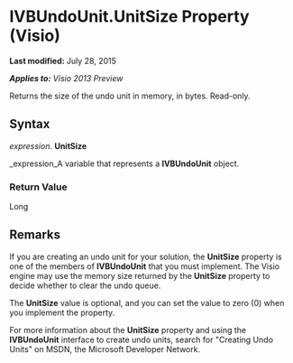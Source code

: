 
# IVBUndoUnit.UnitSize Property (Visio)

 **Last modified:** July 28, 2015

 _**Applies to:** Visio 2013 Preview_

Returns the size of the undo unit in memory, in bytes. Read-only.


## Syntax

 _expression_. **UnitSize**

 _expression_A variable that represents a  **IVBUndoUnit** object.


### Return Value

Long


## Remarks

If you are creating an undo unit for your solution, the  **UnitSize** property is one of the members of **IVBUndoUnit** that you must implement. The Visio engine may use the memory size returned by the **UnitSize** property to decide whether to clear the undo queue.

 The **UnitSize** value is optional, and you can set the value to zero (0) when you implement the property.

For more information about the  **UnitSize** property and using the **IVBUndoUnit** interface to create undo units, search for "Creating Undo Units" on MSDN, the Microsoft Developer Network.

